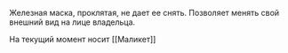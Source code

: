 Железная маска, проклятая, не дает ее снять. Позволяет менять свой внешний вид на лице владельца. 

На текущий момент носит [[Маликет]]